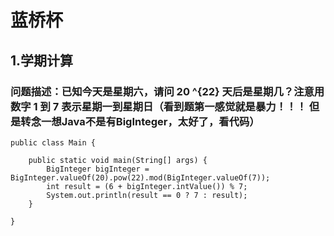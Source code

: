 # 蓝桥杯

## 1.学期计算

### 问题描述：已知今天是星期六，请问 20 ^{22} 天后是星期几？注意用数字 1 到 7 表示星期一到星期日（看到题第一感觉就是暴力！！！ 但是转念一想Java不是有BigInteger，太好了，看代码）

```
public class Main {

	public static void main(String[] args) {
		BigInteger bigInteger = BigInteger.valueOf(20).pow(22).mod(BigInteger.valueOf(7));
		int result = (6 + bigInteger.intValue()) % 7;
		System.out.println(result == 0 ? 7 : result);
	}

}
```




